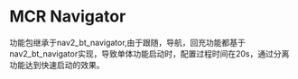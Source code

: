 # MCR Navigator

功能包继承于nav2_bt_navigator,由于跟随，导航，回充功能都基于nav2_bt_navigator实现，导致单体功能启动时，配置过程时间在20s，通过分离功能达到快速启动的效果。